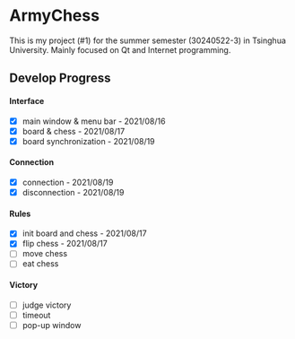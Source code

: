 # ArmyChess

This is my project (#1) for the summer semester (30240522-3) in Tsinghua University. Mainly focused on Qt and Internet programming.

## Develop Progress

#### Interface

- [x] main window & menu bar - 2021/08/16
- [x] board & chess - 2021/08/17
- [x] board synchronization - 2021/08/19

#### Connection

- [x] connection - 2021/08/19
- [x] disconnection - 2021/08/19

#### Rules

- [x] init board and chess - 2021/08/17
- [x] flip chess - 2021/08/17
- [ ] move chess
- [ ] eat chess

#### Victory

- [ ] judge victory
- [ ] timeout
- [ ] pop-up window
